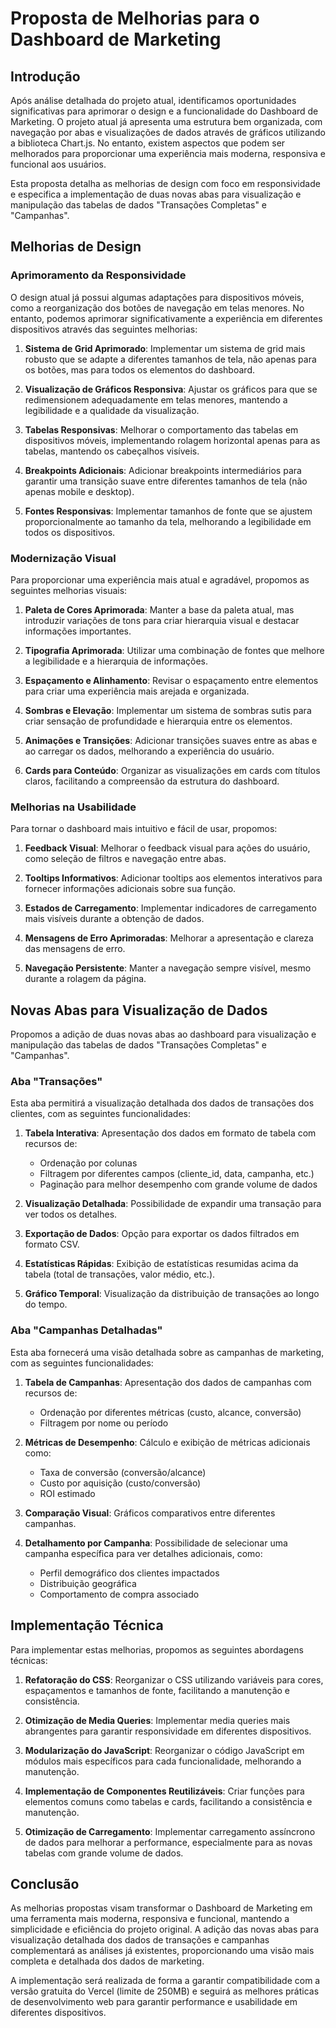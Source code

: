 # Proposta de Melhorias para o Dashboard de Marketing

## Introdução

Após análise detalhada do projeto atual, identificamos oportunidades significativas para aprimorar o design e a funcionalidade do Dashboard de Marketing. O projeto atual já apresenta uma estrutura bem organizada, com navegação por abas e visualizações de dados através de gráficos utilizando a biblioteca Chart.js. No entanto, existem aspectos que podem ser melhorados para proporcionar uma experiência mais moderna, responsiva e funcional aos usuários.

Esta proposta detalha as melhorias de design com foco em responsividade e especifica a implementação de duas novas abas para visualização e manipulação das tabelas de dados "Transações Completas" e "Campanhas".

## Melhorias de Design

### Aprimoramento da Responsividade

O design atual já possui algumas adaptações para dispositivos móveis, como a reorganização dos botões de navegação em telas menores. No entanto, podemos aprimorar significativamente a experiência em diferentes dispositivos através das seguintes melhorias:

1. **Sistema de Grid Aprimorado**: Implementar um sistema de grid mais robusto que se adapte a diferentes tamanhos de tela, não apenas para os botões, mas para todos os elementos do dashboard.

2. **Visualização de Gráficos Responsiva**: Ajustar os gráficos para que se redimensionem adequadamente em telas menores, mantendo a legibilidade e a qualidade da visualização.

3. **Tabelas Responsivas**: Melhorar o comportamento das tabelas em dispositivos móveis, implementando rolagem horizontal apenas para as tabelas, mantendo os cabeçalhos visíveis.

4. **Breakpoints Adicionais**: Adicionar breakpoints intermediários para garantir uma transição suave entre diferentes tamanhos de tela (não apenas mobile e desktop).

5. **Fontes Responsivas**: Implementar tamanhos de fonte que se ajustem proporcionalmente ao tamanho da tela, melhorando a legibilidade em todos os dispositivos.

### Modernização Visual

Para proporcionar uma experiência mais atual e agradável, propomos as seguintes melhorias visuais:

1. **Paleta de Cores Aprimorada**: Manter a base da paleta atual, mas introduzir variações de tons para criar hierarquia visual e destacar informações importantes.

2. **Tipografia Aprimorada**: Utilizar uma combinação de fontes que melhore a legibilidade e a hierarquia de informações.

3. **Espaçamento e Alinhamento**: Revisar o espaçamento entre elementos para criar uma experiência mais arejada e organizada.

4. **Sombras e Elevação**: Implementar um sistema de sombras sutis para criar sensação de profundidade e hierarquia entre os elementos.

5. **Animações e Transições**: Adicionar transições suaves entre as abas e ao carregar os dados, melhorando a experiência do usuário.

6. **Cards para Conteúdo**: Organizar as visualizações em cards com títulos claros, facilitando a compreensão da estrutura do dashboard.

### Melhorias na Usabilidade

Para tornar o dashboard mais intuitivo e fácil de usar, propomos:

1. **Feedback Visual**: Melhorar o feedback visual para ações do usuário, como seleção de filtros e navegação entre abas.

2. **Tooltips Informativos**: Adicionar tooltips aos elementos interativos para fornecer informações adicionais sobre sua função.

3. **Estados de Carregamento**: Implementar indicadores de carregamento mais visíveis durante a obtenção de dados.

4. **Mensagens de Erro Aprimoradas**: Melhorar a apresentação e clareza das mensagens de erro.

5. **Navegação Persistente**: Manter a navegação sempre visível, mesmo durante a rolagem da página.

## Novas Abas para Visualização de Dados

Propomos a adição de duas novas abas ao dashboard para visualização e manipulação das tabelas de dados "Transações Completas" e "Campanhas".

### Aba "Transações"

Esta aba permitirá a visualização detalhada dos dados de transações dos clientes, com as seguintes funcionalidades:

1. **Tabela Interativa**: Apresentação dos dados em formato de tabela com recursos de:
   - Ordenação por colunas
   - Filtragem por diferentes campos (cliente_id, data, campanha, etc.)
   - Paginação para melhor desempenho com grande volume de dados

2. **Visualização Detalhada**: Possibilidade de expandir uma transação para ver todos os detalhes.

3. **Exportação de Dados**: Opção para exportar os dados filtrados em formato CSV.

4. **Estatísticas Rápidas**: Exibição de estatísticas resumidas acima da tabela (total de transações, valor médio, etc.).

5. **Gráfico Temporal**: Visualização da distribuição de transações ao longo do tempo.

### Aba "Campanhas Detalhadas"

Esta aba fornecerá uma visão detalhada sobre as campanhas de marketing, com as seguintes funcionalidades:

1. **Tabela de Campanhas**: Apresentação dos dados de campanhas com recursos de:
   - Ordenação por diferentes métricas (custo, alcance, conversão)
   - Filtragem por nome ou período

2. **Métricas de Desempenho**: Cálculo e exibição de métricas adicionais como:
   - Taxa de conversão (conversão/alcance)
   - Custo por aquisição (custo/conversão)
   - ROI estimado

3. **Comparação Visual**: Gráficos comparativos entre diferentes campanhas.

4. **Detalhamento por Campanha**: Possibilidade de selecionar uma campanha específica para ver detalhes adicionais, como:
   - Perfil demográfico dos clientes impactados
   - Distribuição geográfica
   - Comportamento de compra associado

## Implementação Técnica

Para implementar estas melhorias, propomos as seguintes abordagens técnicas:

1. **Refatoração do CSS**: Reorganizar o CSS utilizando variáveis para cores, espaçamentos e tamanhos de fonte, facilitando a manutenção e consistência.

2. **Otimização de Media Queries**: Implementar media queries mais abrangentes para garantir responsividade em diferentes dispositivos.

3. **Modularização do JavaScript**: Reorganizar o código JavaScript em módulos mais específicos para cada funcionalidade, melhorando a manutenção.

4. **Implementação de Componentes Reutilizáveis**: Criar funções para elementos comuns como tabelas e cards, facilitando a consistência e manutenção.

5. **Otimização de Carregamento**: Implementar carregamento assíncrono de dados para melhorar a performance, especialmente para as novas tabelas com grande volume de dados.

## Conclusão

As melhorias propostas visam transformar o Dashboard de Marketing em uma ferramenta mais moderna, responsiva e funcional, mantendo a simplicidade e eficiência do projeto original. A adição das novas abas para visualização detalhada dos dados de transações e campanhas complementará as análises já existentes, proporcionando uma visão mais completa e detalhada dos dados de marketing.

A implementação será realizada de forma a garantir compatibilidade com a versão gratuita do Vercel (limite de 250MB) e seguirá as melhores práticas de desenvolvimento web para garantir performance e usabilidade em diferentes dispositivos.
